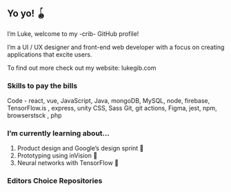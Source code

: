 ## Yo yo! 🪀
I’m Luke, welcome to my -crib- GitHub profile!

I’m a UI / UX designer and front-end web developer with a focus on creating applications that excite users.

To find out more check out my website: lukegib.com

### Skills to pay the bills
Code - react, vue, JavaScript, Java, mongoDB, MySQL, node, firebase, TensorFlow.is , express, unity
CSS, Sass
Git, git actions, Figma, jest, npm, browserstsck , php


### I’m currently learning about…
1. Product design and Google’s design sprint 🎨
2. Prototyping using inVision 🧪
3. Neural networks with TensorFlow 🦾

### Editors Choice Repositories
